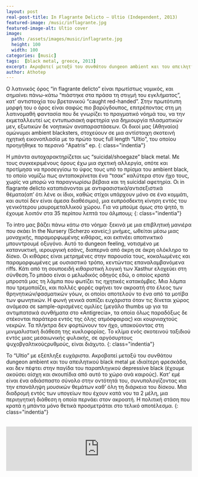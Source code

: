 ```yaml
---
layout: post
real-post-title: In Flagrante Delicto – Ultio (Independent, 2013)
featured-image: /music/inflagrante.jpg
featured-image-alt: Ultio cover
image:
  path: /assets/images/music/inflagrante.jpg
  height: 100
  width: 100
categories: [music]
tags:  [black metal, greece, 2013]
excerpt: Ακροβατεί μεταξύ του συνθάτου dungeon ambient και του απειλητικού black metal με ιδιαίτερη φρεσκάδα, και δεν πέφτει στην παγίδα του παραπληγικού depressive black.
author: Athotep
---
```


Ο λατινικός όρος “in flagrante delicto” είναι πρωτίστως νομικός, και σημαίνει πάνω-κάτω “πιάστηκε στα πράσα τη στιγμή του εγκλήματος”, κατ’ αντιστοιχία του βρετανικού “caught red-handed”. Στην πρωτότυπη μορφή του ο όρος είναι σαφώς πιο βαρύγδουπος, επιτρέποντας στη μη λατινομαθή φαντασία που δε γνωρίζει το πραγματικό νόημά του, να την εκμεταλλευτεί ως εντυπωσιακή αφετηρία για δημιουργία πλασματικών μεν, εξωτικών δε νοητικών αναπαραστάσεων. Οι δικοί μας (Αθηναίοι) ομώνυμοι ambient blacksters, στοχεύουν σε μια αντίστοιχη σκοτεινή ηχητική εικονοπλασία με το πρώτο τους full length “Ultio”, του οποίου προηγήθηκε το περσινό “Apatris” ep.
{: class="indentia"}

Η μπάντα αυτοχαρακτηρίζεται ως “suicidal/shoegaze” black metal. Με τους συγκεκριμένους όρους έχω μια σχετική αλλεργία, οπότε και προτίμησα να προσεγγίσω το ύφος τους υπό το πρίσμα του ambient black, το οποίο νομίζω πως ανταποκρίνεται ένα “τσακ” καλύτερα στον ήχο τους, χωρίς να μπορώ να παραγνωρίσω βέβαια και τη suicidal αφετηρία. Οι in flagrante delicto καταπιάνονται με αντιφασιστικά/αντισεξιστικά θέματα(απ’ ότι λένε οι ίδιοι, καθώς στίχοι υπάρχουν μόνο σε ένα κομμάτι, και αυτοί δεν είναι άμεσα διαθέσιμοι), μια ευπρόσδεκτη κίνηση εντός του γενικότερου μαυρομεταλλικού χώρου. Για να μπούμε όμως στο ψητό, τι έχουμε λοιπόν στα 35 περίπου λεπτά του άλμπουμ;
{: class="indentia"}

Το intro μας βάζει πάνω κάτω στο νόημα· ξεκινά με μια επιβλητική μανιέρα που σκάει In the Nursery (Scherzo κανείς;) μνήμες, ωθείται μέσω μιας μοναχικής, παραμορφωμένης κιθάρας, και εκπνέει αποπνικτικό μπουντρουμέ οξυγόνο. Αυτό το dungeon feeling, νοτισμένο με κατανυκτική, ιερουργική εσάνς, διαπερνά από άκρη σε άκρη ολόκληρο το δίσκο. Οι κιθάρες είναι μετρημένες στην παρουσία τους, κοκαλωμένες και παραμορφωμένες με ουσιαστικό τρόπο, κεντώντας επαναλαμβανόμενα riffs. Κάτι από τη σουποειδή κιθαριστική λογική των Xasthur ελοχεύει στη σύνθεση.Το μπάσο είναι ο μελωδικός οδηγός εδώ, ο οποίος κρατά μπροστά μας τη λάμπα που φωτίζει τις ηχητικές κατακόμβες. Μια λάμπα που τρεμοπαίζει, και πολλές φορές αφήνει τον ακροατή στο έλεος των θρηνητικών/φασματικών γόων, οι οποίοι αποτελούν το ένα από τα μοτίβα των φωνητικών. Η φωνή γενικά σαπίζει ευχάριστα όταν τις δίνεται χώρος ανάμεσα σε sample-αρισμένες ομιλίες (μεγάλο thumbs up για τα αντιμπατσικά συνθήματα στο «Antigrecia», τα οποία όλως παραδόξως δε στέκονται παράτερα εντός της όλης ατμόσφαιρας) και κουρνιαχτούς νεκρών. Τα πλήκτρα δεν φορτώνουν τον ήχο, υπακούοντας στη μινιμαλιστική διάθεση της κυκλοφορίας. Το κλίμα ενός σκοτεινού ταξιδιού εντός μιας μεσαιωνικής φυλακής, σε αργόσυρτους ψυχοβγαλτικούςρυθμούς, είναι διάχυτο.
{: class="indentia"}

Το “Ultio” με εξέπληξε ευχάριστα. Ακροβατεί μεταξύ του συνθάτου dungeon ambient και του απειλητικού black metal με ιδιαίτερη φρεσκάδα, και δεν πέφτει στην παγίδα του παραπληγικού depressive black (έχουμε ακούσει αίσχη και σκουπίδια από αυτό το χώρο ανά καιρούς). Κατ’ εμέ είναι ένα αδιάσπαστο σύνολο στην οντότητά του, συνυπολογίζοντας και την επανάληψη μουσικών θεμάτων καθ’ όλη τη διάρκεια του δίσκου. Μια διαδρομή εντός των υπογείων που έχουν κατά νου τα 2 μέλη, μια περιηγητική διάθεση η οποία περνάει στον ακροατή. Η πολιτική στάση που κρατά η μπάντα μόνο θετικά προσμετράται στο τελικό αποτέλεσμα.
{: class="indentia"}  
<br>
<iframe style="border: 0; width: 100%; height: 120px;" src="https://bandcamp.com/EmbeddedPlayer/album=3258525580/size=large/bgcol=ffffff/linkcol=0687f5/tracklist=false/artwork=small/transparent=true/" seamless><a href="http://inflagrantedelicto.bandcamp.com/album/ultio">Ultio by In Flagrante Delicto</a></iframe>
